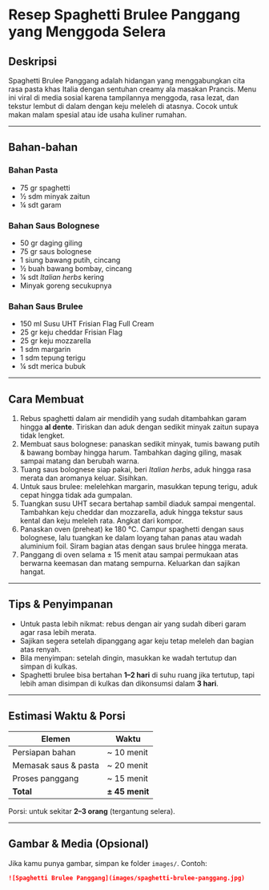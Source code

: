 # Resep Spaghetti Brulee Panggang yang Menggoda Selera

## Deskripsi
Spaghetti Brulee Panggang adalah hidangan yang menggabungkan cita rasa pasta khas Italia dengan sentuhan creamy ala masakan Prancis. Menu ini viral di media sosial karena tampilannya menggoda, rasa lezat, dan tekstur lembut di dalam dengan keju meleleh di atasnya. Cocok untuk makan malam spesial atau ide usaha kuliner rumahan.

---

## Bahan-bahan

### Bahan Pasta
- 75 gr spaghetti  
- ½ sdm minyak zaitun  
- ¼ sdt garam  

### Bahan Saus Bolognese
- 50 gr daging giling  
- 75 gr saus bolognese  
- 1 siung bawang putih, cincang  
- ½ buah bawang bombay, cincang  
- ¼ sdt *Italian herbs* kering  
- Minyak goreng secukupnya  

### Bahan Saus Brulee
- 150 ml Susu UHT Frisian Flag Full Cream  
- 25 gr keju cheddar Frisian Flag  
- 25 gr keju mozzarella  
- 1 sdm margarin  
- 1 sdm tepung terigu  
- ¼ sdt merica bubuk  

---

## Cara Membuat

1. Rebus spaghetti dalam air mendidih yang sudah ditambahkan garam hingga **al dente**. Tiriskan dan aduk dengan sedikit minyak zaitun supaya tidak lengket.  
2. Membuat saus bolognese: panaskan sedikit minyak, tumis bawang putih & bawang bombay hingga harum. Tambahkan daging giling, masak sampai matang dan berubah warna.  
3. Tuang saus bolognese siap pakai, beri *Italian herbs*, aduk hingga rasa merata dan aromanya keluar. Sisihkan.  
4. Untuk saus brulee: melelehkan margarin, masukkan tepung terigu, aduk cepat hingga tidak ada gumpalan.  
5. Tuangkan susu UHT secara bertahap sambil diaduk sampai mengental. Tambahkan keju cheddar dan mozzarella, aduk hingga tekstur saus kental dan keju meleleh rata. Angkat dari kompor.  
6. Panaskan oven (preheat) ke 180 °C. Campur spaghetti dengan saus bolognese, lalu tuangkan ke dalam loyang tahan panas atau wadah aluminium foil. Siram bagian atas dengan saus brulee hingga merata.  
7. Panggang di oven selama ± 15 menit atau sampai permukaan atas berwarna keemasan dan matang sempurna. Keluarkan dan sajikan hangat.

---

## Tips & Penyimpanan

- Untuk pasta lebih nikmat: rebus dengan air yang sudah diberi garam agar rasa lebih merata.  
- Sajikan segera setelah dipanggang agar keju tetap meleleh dan bagian atas renyah.  
- Bila menyimpan: setelah dingin, masukkan ke wadah tertutup dan simpan di kulkas.  
- Spaghetti brulee bisa bertahan **1–2 hari** di suhu ruang jika tertutup, tapi lebih aman disimpan di kulkas dan dikonsumsi dalam **3 hari**.

---

## Estimasi Waktu & Porsi

| Elemen | Waktu |
|---|---|
| Persiapan bahan | ~ 10 menit |
| Memasak saus & pasta | ~ 20 menit |
| Proses panggang | ~ 15 menit |
| **Total** | **± 45 menit** |

Porsi: untuk sekitar **2–3 orang** (tergantung selera).

---

## Gambar & Media (Opsional)

Jika kamu punya gambar, simpan ke folder `images/`. Contoh:
```markdown
![Spaghetti Brulee Panggang](images/spaghetti-brulee-panggang.jpg)
